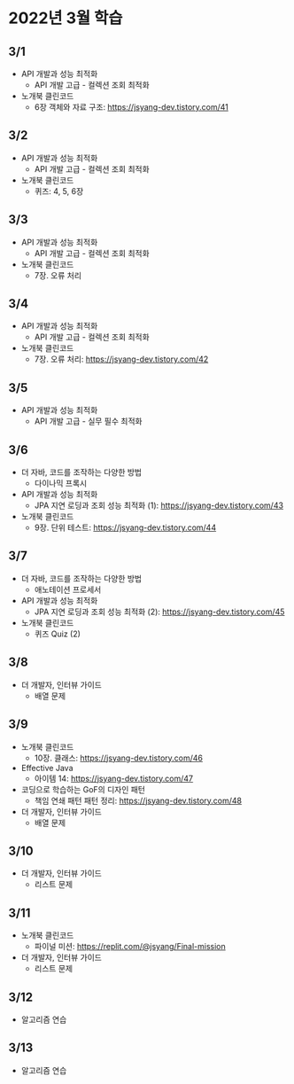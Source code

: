 # 2022년 3월 학습

## 3/1

- API 개발과 성능 최적화
  - API 개발 고급 - 컬렉션 조회 최적화
- 노개북 클린코드
  - 6장 객체와 자료 구조: <https://jsyang-dev.tistory.com/41>

## 3/2

- API 개발과 성능 최적화
  - API 개발 고급 - 컬렉션 조회 최적화
- 노개북 클린코드
  - 퀴즈: 4, 5, 6장

## 3/3

- API 개발과 성능 최적화
  - API 개발 고급 - 컬렉션 조회 최적화
- 노개북 클린코드
  - 7장. 오류 처리

## 3/4

- API 개발과 성능 최적화
  - API 개발 고급 - 컬렉션 조회 최적화
- 노개북 클린코드
  - 7장. 오류 처리: <https://jsyang-dev.tistory.com/42>

## 3/5

- API 개발과 성능 최적화
  - API 개발 고급 - 실무 필수 최적화

## 3/6

- 더 자바, 코드를 조작하는 다양한 방법
  - 다이나믹 프록시
- API 개발과 성능 최적화
  - JPA 지연 로딩과 조회 성능 최적화 (1): <https://jsyang-dev.tistory.com/43>
- 노개북 클린코드
  - 9장. 단위 테스트: <https://jsyang-dev.tistory.com/44>

## 3/7

- 더 자바, 코드를 조작하는 다양한 방법
  - 애노테이션 프로세서
- API 개발과 성능 최적화
  - JPA 지연 로딩과 조회 성능 최적화 (2): <https://jsyang-dev.tistory.com/45>
- 노개북 클린코드
  - 퀴즈 Quiz (2)

## 3/8

- 더 개발자, 인터뷰 가이드
  - 배열 문제

## 3/9

- 노개북 클린코드
  - 10장. 클래스: <https://jsyang-dev.tistory.com/46>
- Effective Java
  - 아이템 14: <https://jsyang-dev.tistory.com/47>
- 코딩으로 학습하는 GoF의 디자인 패턴
  - 책임 연쇄 패턴 패턴 정리: <https://jsyang-dev.tistory.com/48>
- 더 개발자, 인터뷰 가이드
  - 배열 문제

## 3/10

- 더 개발자, 인터뷰 가이드
  - 리스트 문제

## 3/11

- 노개북 클린코드
  - 파이널 미션: <https://replit.com/@jsyang/Final-mission>
- 더 개발자, 인터뷰 가이드
  - 리스트 문제

## 3/12

- 알고리즘 연습

## 3/13

- 알고리즘 연습
